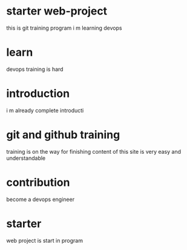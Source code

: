 # starter web-project
this is git training program
i m learning devops
# learn 
devops training is hard

# introduction
i m already complete introducti
# git and github training
training is on the way for finishing
content of this site is very easy and understandable
# contribution 
become a devops engineer
# starter
web project is start in program